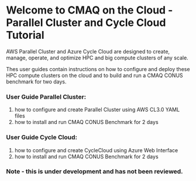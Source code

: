 # Welcome to CMAQ on the Cloud - Parallel Cluster and Cycle Cloud Tutorial

AWS Parallel Cluster and Azure Cycle Cloud are designed to create, manage, operate, and optimize HPC and big compute clusters of any scale.

Thes user guides contain instructions on how to configure and deploy these HPC compute clusters on the cloud and to build and run a CMAQ CONUS benchmark for two days.

### User Guide Parallel Cluster:

1. how to configure and create Parallel Cluster using AWS CL3.0 YAML files
2. how to install and run CMAQ CONUS Benchmark for 2 days

### User Guide Cycle Cloud: 
1. how to configure and create CycleCloud using Azure Web Interface
2. how to install and run CMAQ CONUS Benchmark for 2 days


### Note - this is under development and has not been reviewed.





